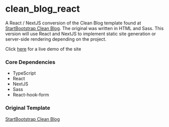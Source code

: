 # clean_blog_react

A React / NextJS conversion of the Clean Blog template found at [StartBootstrap Clean Blog]. The original was written in HTML and Sass. This version will use React and NextJS to implement static site generation or server-side rendering depending on the project.

Click [here] for a live demo of the site

### Core Dependencies

- TypeScript
- React
- NextJS
- Sass
- React-hook-form

### Original Template

[StartBootstrap Clean Blog]

[startbootstrap clean blog]: https://startbootstrap.com/theme/clean-blog
[here]: https://clean-blog-with-react.vercel.app
